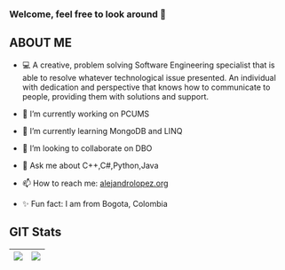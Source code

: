 ### Welcome, feel free to look around 👋 

## ABOUT ME 
- :computer: A creative, problem solving Software Engineering specialist that is able to resolve whatever technological issue presented. An individual with dedication and perspective that knows how to communicate to people, providing them with solutions and support.

- 🔭 I’m currently working on PCUMS
- 🌱 I’m currently learning MongoDB and LINQ
- 👯 I’m looking to collaborate on DBO
- 💬 Ask me about C++,C#,Python,Java
- 📫 How to reach me: <a href="https://alejandrolopez.org/">alejandrolopez.org</a>
- ✨ Fun fact: I am from Bogota, Colombia 

## GIT Stats
<img src="https://github-readme-stats.vercel.app/api?username=Alejandro-HUB&&show_icons=true&count_private=true&theme=radical"/>|<img src="https://github-readme-streak-stats.herokuapp.com/?user=Alejandro-HUB&theme=radical"/>|
|---|---|


<!--
**Alejandro-HUB/Alejandro-HUB** is a ✨ _special_ ✨ repository because its `README.md` (this file) appears on your GitHub profile.

Here are some ideas to get you started:



-->

